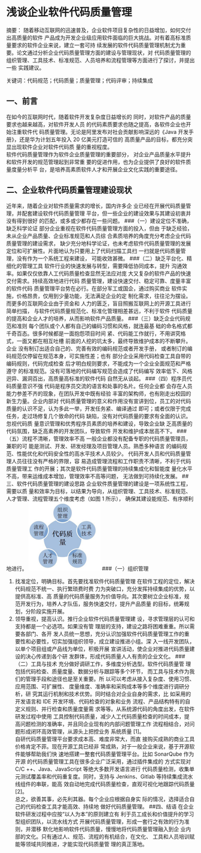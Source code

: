 # 浅谈企业软件代码质量管理
摘要： 随着移动互联网的迅速普及，企业软件项目复杂性的日益增加，如何交付出高质量的软件
产品成为开发企业级应用软件面临的巨大挑战。对有着高标准质量要求的软件企业来说，建立一套可持
续发展的软件代码质量管理机制尤为重要。论文通过分析企业代码质量管理方面的建设与管理现状，对
代码质量管理的组织管理、工具技术、标准规范、人员培养和流程管理等方面进行了探讨，并提出一些
实践建议。

关键词：代码规范；代码质量；质量管理；代码评审；持续集成

## 一、前言
在如今的互联网时代，随着软件开发复杂度日益增长的
同时，对软件产品的质量要求也越来越高，对软件开发人员
的代码素质要求也随之提高，各软件企业也开始注重软件代
码质量管理。无论是阿里发布对社会贡献影响深远的《Java
开发手册》，还是华为计划五年投入 20 亿美元打造可信的
高质量产品的目标，都充分突显出现软件企业对软件代码质
量的重视程度。  
软件代码质量管理作为软件企业质量管理的重要部分，
对企业产品质量水平提升和软件开发的规范管理起到非常重
要的促进作用，也为企业提供了良好的软件质量度量分析平
台，是培养高素质软件人才和开展企业文化实践的重要途径。
## 二、企业软件代码质量管理建设现状
近年来，随着企业对软件质量需求的增长，国内许多企
业已经在开展代码质量管理，并配套建设软件代码质量管理
平台，但一些企业的建设效果与其建设初衷并没有得到很好
的匹配，或多或少都存在一些问题。
###（一）建设定位不准确，缺乏科学论证
部分企业重视在软件代码质量管理方面的投入，但由
于缺乏经验，未从企业产品质量、企业标准规范和人员综
合素质培养的角度充分考虑企业代码质量管理的建设需求，
缺少充分地科学论证，也未考虑软件代码质量管理的发展
定位和可扩展性。片面地认为只要用上了代码扫描工具扫
一扫就是代码质量管理，没有作为一个系统工程来建设，
可能收效甚微。
###（二）缺乏平台化、精细化的管理工具
软件行业的快速发展与转型，需要降低协同成本，提升
沟通效率。如果仅仅依靠人工代码质量检查显然无法应对庞
大又复杂的软件产品的快速交付需求。持续高效地进行代码
质量管理，建设快速交付、稳定可靠、度量丰富的软件代码
质量管理平台势在必行。在部分军工或国企，通过购买商业
软件实施，价格昂贵，仅用到少量功能，无法满足企业的定
制化需求，往往沦为摆设。而更多的互联网企业由于资金和
人力的匮乏，盲目照搬互联网上的开源工具进行简单扫描，
与软件代码质量规范化、标准化管理相差甚远，不利于软件
代码质量的提高和企业人才的培养，从而影响软件产品质量。
###（三）缺乏企业代码规范和准则
每个团队或个人都有自己的编码习惯和风格，就连最基
础的命名格式都千奇百态。很多时候都是一面抱怨项目时间
紧、代码能工作就行，不用讲究格式，一面又都在相互吐槽
前面的人挖的坑太多，最终导致维护成本的不断攀升。企业
没有制订出适合自己的、完善有效的编码规范或者开发手册，
或者制订的编码规范仅停留在规范本身，可实施性差；也有
部分企业采用代码检查工具自带的编码规则，代码完成检查
后才明白规则要求，不能成为一个企业全面规范和严格遵守
的标准规范。没有可落地的代码编写规范会造成了代码编写
效率低下、风格迥异、漏洞百出，高质量高标准的软件代码
自然无从谈起。
###（四）程序员代码质量意识不强
代码是程序员交流的语言和处事的名片。任何企业都
会存在人员能力参差不齐的现象，在团队开发中既有经验
丰富的架构师，也有刚走出校园的新生力量。企业内部对
代码质量管理的意义和作用没有宣讲到位，员工的对代码
质量的认识不足，认为多此一举，开发任务紧、编译通过
即可；或者仅限于完成任务，走过场修复几个致命的代码
缺陷，没有对代码质量的要求有全面的认识。忽视代码质
量意识管理和优秀程序员素质的培养和建设，导致企业缺
乏高质量的代码氛围，缺乏高素养的开发团队，导致软件
开发和维护成本居高不下。
###（五）流程不清晰，管理效率不高
一般企业都没有配备专职的代码质量管理员，兼职的可
能是测试、开发、研发经理及项目管理人员。熟悉多种语言
的编码规范、性能优化和代码安全性的高水平技术人员较少。
代码开发人员和代码质量管理人员往往没有严格的界限，容
易造成管理流程和工作职责不清晰，不利于代码质量管理工
作的开展；其次是软件代码质量管理的持续集成化和智能度
量化水平不高，带来运维成本增加，管理效率不高等问题，
无法做到可持续化发展。
##三、软件代码质量管理的建设思路
企业软件质量管理的建设是一项系统性工程，需要以质
量和效率为目标，以结果为导向，从组织管理、工具技术、标准规范、人才管理、流程管理五个维度考虑（如图 1 所示），
确保其建设能规范、有序顺利地进行。
![RUNOOB 图标](https://raw.githubusercontent.com/zizio-1111/zizioo.github.io/main/pic/%E5%BE%AE%E4%BF%A1%E5%9B%BE%E7%89%87_20210107101043.png)
###（一）组织管理
1. 找准定位，明确目标。首先要找准软件代码质量管理
在软件工程的定位，解决代码规范不统一、执行繁琐费时费
力为突破口，充分发挥持续集成的优势，以提供高标准、高
质量的代码质量服务为价值导向。其次要树立企业标准，规
范开发行为，培养人才队伍，服务快速交付，提升产品质量
的目标，统筹规划，分阶段实施开展。  
2. 领导重视，提高认识。推行企业软件代码质量管理建
设，寻求管理层的认可和支持都是一个必选项。如果没有管
理层的支持，建设之路将困难重重。所以需要各部门、各开
发人员统一思想，充分认识加强软件代码质量管理工作的重
要性和必要性，切实加强组织领导，成立建设推进小组。深
入一线开发团队，以单个项目组或产品线为单位，积极开展
宣讲活动，使企业对推进代码质量建设的决心传递到各个研
发群体，形成代码质量人人有责的企业文化。
###（二）工具与技术
充分做好调研工作，多维度分析选型。软件代码质量管
理包括代码检查、质量度量、数据分析与跟踪等多个环节，
而工具与技术作为我们的管理手段和途径也是至关重要。所
以可以考虑从接入复杂度、使用习惯、应用范围、可扩展性、
度量维度、准确率和采购成本等多个维度进行调研分析，研
究其运行机制和技术优势。同时结合对企业自身的需求，比
如采用的开发语言和 IDE 开发环境、代码检查的对象和业务
流程、产品结构特有的自定义规则、并行检查和质量度量需
求等等。从系统源代码的角度出发，在软件研发过程中使用
工具控制代码质量，减少人工代码质量检查的时间成本，提
高问题检测的准确率，并且同企业现有的内部问题管理工作
流程相结合，对问题形成闭环高效管理，从源头上把控业务
系统质量 [1]。  
自研代码质量管理平台要求成本高、难度非常大，而直
接购买成熟的商业工具价格肯定不菲。现在开源工具已经非
常成熟，对于一般企业来说，基于开源软件能够帮助我们快
速地搭建一整套代码质量管理平台。比如 SonarQube 作为开源
的代码质量管理工具在很多企业广泛采用，通过插件集成的
方式实现对 C/C ++、Java、JavaScript 等绝大多数开发语言进行
代码质量检测，收集单元测试覆盖率和代码重复度。同时，支持与 Jenkins、Gitlab 等持续集成流水线组件的串联，能高
效自动地完成代码质量检查，直观可视化地跟踪代码质量 [2]。  
总之，欲善其事，必先利其器。每个企业应根据自身实
际的情况，选择适合自己的代码检查工具才能高效、持续地
做好代码质量管理。
##四、结语
在企业软件研发过程中应按“以人为本”的原则建立有
利于员工成长和价值提升的学习型组织团队，以流水线方式
开展代码质量管理，形成一套行之有效的行为准则，并潜移
默化地影响软件代码质量，慢慢地将代码质量管理融入到企
业内部的文化。只有通过人、规范、流程的有机结合，在文化、
工具和人员培训赋能等领域共同推进，才能实现代码质量管
理的真正落地。